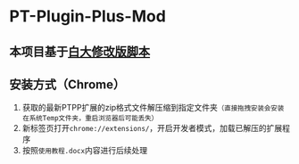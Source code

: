 # PT-Plugin-Plus-Mod

## 本项目基于[白大修改版脚本](https://github.com/ronggang/PT-Plugin-Plus/discussions/705)

## 安装方式（Chrome）

1. 获取的最新PTPP扩展的zip格式文件解压缩到指定文件夹`（直接拖拽安装会安装在系统Temp文件夹，重启浏览器后可能丢失）`
2. 新标签页打开`chrome://extensions/`，开启开发者模式，加载已解压的扩展程序
3. 按照`使用教程.docx`内容进行后续处理
